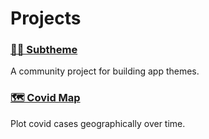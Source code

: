 # Projects

### [🧑‍🎨️ Subtheme](https://subtheme.dev)
A community project for building app themes.

### [🗺 Covid Map](https://covidmap.org)
Plot covid cases geographically over time.
